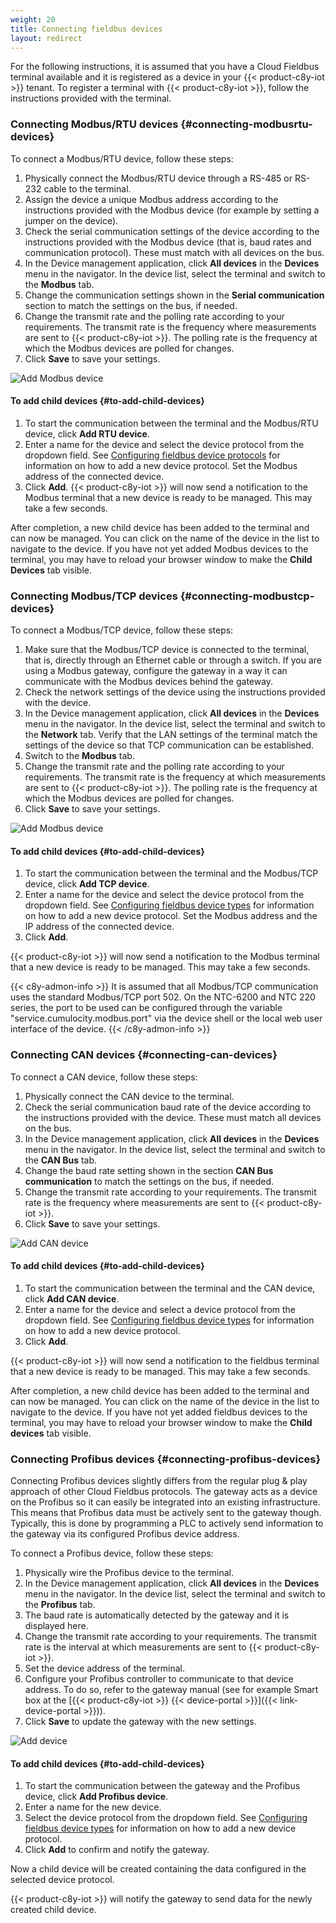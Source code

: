 ```yaml
---
weight: 20
title: Connecting fieldbus devices
layout: redirect
---
```



For the following instructions, it is assumed that you have a Cloud Fieldbus terminal available and it is registered as a device in your {{< product-c8y-iot >}} tenant. To register a terminal with {{< product-c8y-iot >}}, follow the instructions provided with the terminal.

### Connecting Modbus/RTU devices {#connecting-modbusrtu-devices}

To connect a Modbus/RTU device, follow these steps:

1. Physically connect the Modbus/RTU device through a RS-485 or RS-232 cable to the terminal.
2. Assign the device a unique Modbus address according to the instructions provided with the Modbus device (for example by setting a jumper on the device).
3. Check the serial communication settings of the device according to the instructions provided with the Modbus device (that is, baud rates and communication protocol). These must match with all devices on the bus.
4. In the Device management application, click **All devices** in the **Devices** menu in the navigator. In the device list, select the terminal and switch to the **Modbus** tab.
5. Change the communication settings shown in the **Serial communication** section to match the settings on the bus, if needed.
6. Change the transmit rate and the polling rate according to your requirements. The transmit rate is the frequency where measurements are sent to {{< product-c8y-iot >}}. The polling rate is the frequency at which the Modbus devices are polled for changes.
7. Click **Save** to save your settings.

![Add Modbus device](/images/device-protocols/cloud-fieldbus/fieldbus-modbus-rtu.png)

#### To add child devices {#to-add-child-devices}

1. To start the communication between the terminal and the Modbus/RTU device, click **Add RTU device**.
2. Enter a name for the device and select the device protocol from the dropdown field. See [Configuring fieldbus device protocols](#configuring-fieldbus) for information on how to add a new device protocol. Set the Modbus address of the connected device.
3. Click **Add**. {{< product-c8y-iot >}} will now send a notification to the Modbus terminal that a new device is ready to be managed. This may take a few seconds.

After completion, a new child device has been added to the terminal and can now be managed. You can click on the name of the device in the list to navigate to the device. If you have not yet added Modbus devices to the terminal, you may have to reload your browser window to make the **Child Devices** tab visible.

### Connecting Modbus/TCP devices {#connecting-modbustcp-devices}

To connect a Modbus/TCP device, follow these steps:

1. Make sure that the Modbus/TCP device is connected to the terminal, that is, directly through an Ethernet cable or through a switch. If you are using a Modbus gateway, configure the gateway in a way it can communicate with the Modbus devices behind the gateway.
2. Check the network settings of the device using the instructions provided with the device.
3. In the Device management application, click **All devices** in the **Devices** menu in the navigator. In the device list, select the terminal and switch to the **Network** tab. Verify that the LAN settings of the terminal match the settings of the device so that TCP communication can be established.
4. Switch to the **Modbus** tab.
5. Change the transmit rate and the polling rate according to your requirements. The transmit rate is the frequency at which measurements are sent to {{< product-c8y-iot >}}. The polling rate is the frequency at which the Modbus devices are polled for changes.
6. Click **Save** to save your settings.

![Add Modbus device](/images/device-protocols/cloud-fieldbus/fieldbus-modbus-tcp.png)

#### To add child devices {#to-add-child-devices}

1. To start the communication between the terminal and the Modbus/TCP device, click **Add TCP device**.
2. Enter a name for the device and select the device protocol from the dropdown field. See [Configuring fieldbus device types](#configuring-fieldbus) for information on how to add a new device protocol. Set the Modbus address and the IP address of the connected device.
3. Click **Add**.

{{< product-c8y-iot >}} will now send a notification to the Modbus terminal that a new device is ready to be managed. This may take a few seconds.

{{< c8y-admon-info >}}
It is assumed that all Modbus/TCP communication uses the standard Modbus/TCP port 502. On the NTC-6200 and NTC 220 series, the port to be used can be configured through the variable "service.cumulocity.modbus.port" via the device shell or the local web user interface of the device.
{{< /c8y-admon-info >}}

### Connecting CAN devices {#connecting-can-devices}

To connect a CAN device, follow these steps:

1. Physically connect the CAN device to the terminal.
2. Check the serial communication baud rate of the device according to the instructions provided with the device. These must match all devices on the bus.
3. In the Device management application, click **All devices** in the **Devices** menu in the navigator. In the device list, select the terminal and switch to the **CAN Bus** tab.
4. Change the baud rate setting shown in the section **CAN Bus communication** to match the settings on the bus, if needed.
5. Change the transmit rate according to your requirements. The transmit rate is the frequency where measurements are sent to {{< product-c8y-iot >}}.
6. Click **Save** to save your settings.

![Add CAN device](/images/device-protocols/cloud-fieldbus/fieldbus-new-can-device.png)

#### To add child devices {#to-add-child-devices}

1. To start the communication between the terminal and the CAN device, click **Add CAN device**.
2. Enter a name for the device and select a device protocol from the dropdown field. See [Configuring fieldbus device types](#configuring-fieldbus) for information on how to add a new device protocol.
3. Click **Add**.

{{< product-c8y-iot >}} will now send a notification to the fieldbus terminal that a new device is ready to be managed. This may take a few seconds.

After completion, a new child device has been added to the terminal and can now be managed. You can click on the name of the device in the list to navigate to the device. If you have not yet added fieldbus devices to the terminal, you may have to reload your browser window to make the **Child devices** tab visible.

### Connecting Profibus devices {#connecting-profibus-devices}

Connecting Profibus devices slightly differs from the regular plug & play approach of other Cloud Fieldbus protocols. The gateway acts as a device on the Profibus so it can easily be integrated into an existing infrastructure. This means that Profibus data must be actively sent to the gateway though. Typically, this is done by programming a PLC to actively send information to the gateway via its configured Profibus device address.

To connect a Profibus device, follow these steps:

1. Physically wire the Profibus device to the terminal.
2. In the Device management application, click **All devices** in the **Devices** menu in the navigator. In the device list, select the terminal and switch to the **Profibus** tab.
3. The baud rate is automatically detected by the gateway and it is displayed here.
4. Change the transmit rate according to your requirements. The transmit rate is the interval at which measurements are sent to {{< product-c8y-iot >}}.
5. Set the device address of the terminal.
6. Configure your Profibus controller to communicate to that device address. To do so, refer to the gateway manual (see for example Smart box at the [{{< product-c8y-iot >}} {{< device-portal >}}]({{< link-device-portal >}})).
7. Click **Save** to update the gateway with the new settings.

<img src="/images/device-protocols/cloud-fieldbus/fieldbus-new-profibus.png" alt="Add device" style="max-width: 100%">
<br>

#### To add child devices {#to-add-child-devices}

1. To start the communication between the gateway and the Profibus device, click **Add Profibus device**.
2. Enter a name for the new device.
3. Select the device protocol from the dropdown field. See [Configuring fieldbus device types](#configuring-fieldbus) for information on how to add a new device protocol.
4. Click **Add** to confirm and notify the gateway.

Now a child device will be created containing the data configured in the selected device protocol.

{{< product-c8y-iot >}} will notify the gateway to send data for the newly created child device.
